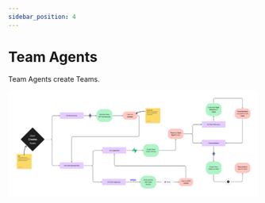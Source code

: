 ```yaml
---
sidebar_position: 4
---
```


# Team Agents

Team Agents create Teams.

![Team Agent creates Team](../static/img/user-creates-team.jpg)

